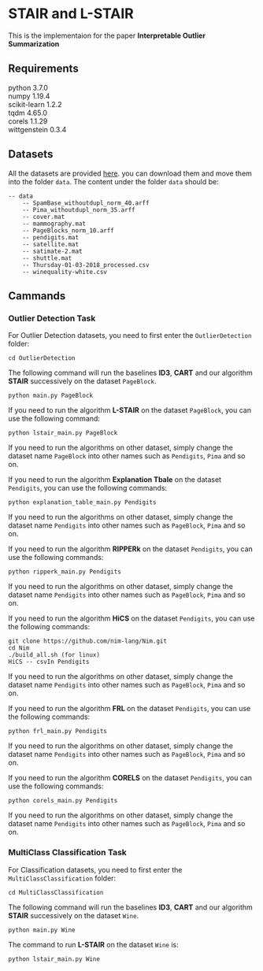 # STAIR and L-STAIR
This is the implementaion for the paper **Interpretable Outlier Summarization**


## Requirements
python 3.7.0  
numpy 1.19.4  
scikit-learn 1.2.2  
tqdm 4.65.0  
corels 1.1.29  
wittgenstein 0.3.4  

## Datasets
All the datasets are provided [here](https://drive.google.com/drive/folders/1kINie6My69DxtM5aGtZiPpRX81qOkJRs?usp=sharing). you can download them and move them into the folder `data`. The content under the folder `data` should be:
```
-- data
    -- SpamBase_withoutdupl_norm_40.arff
    -- Pima_withoutdupl_norm_35.arff
    -- cover.mat
    -- mammography.mat
    -- PageBlocks_norm_10.arff
    -- pendigits.mat
    -- satellite.mat
    -- satimate-2.mat
    -- shuttle.mat
    -- Thursday-01-03-2018_processed.csv
    -- winequality-white.csv
```


## Cammands

### Outlier Detection Task
For Outlier Detection datasets, you need to first enter the `OutlierDetection` folder:
```
cd OutlierDetection
```
The following command will run the baselines **ID3**, **CART** and our algorithm **STAIR** successively on the dataset `PageBlock`.
```
python main.py PageBlock
```
If you need to run the algorithm **L-STAIR** on the dataset `PageBlock`, you can use the following command:
```
python lstair_main.py PageBlock
```
If you need to run the algorithms on other dataset, simply change the dataset name `PageBlock` into other names such as `Pendigits`, `Pima` and so on.

If you need to run the algorithm **Explanation Tbale** on the dataset `Pendigits`, you can use the following commands:
```
python explanation_table_main.py Pendigits
```
If you need to run the algorithms on other dataset, simply change the dataset name `Pendigits` into other names such as `PageBlock`, `Pima` and so on.

If you need to run the algorithm **RIPPERk** on the dataset `Pendigits`, you can use the following commands:
```
python ripperk_main.py Pendigits
```
If you need to run the algorithms on other dataset, simply change the dataset name `Pendigits` into other names such as `PageBlock`, `Pima` and so on.

If you need to run the algorithm **HiCS** on the dataset `Pendigits`, you can use the following commands:
```
git clone https://github.com/nim-lang/Nim.git
cd Nim
./build_all.sh (for linux)
HiCS -- csvIn Pendigits
```
If you need to run the algorithms on other dataset, simply change the dataset name `Pendigits` into other names such as `PageBlock`, `Pima` and so on.

If you need to run the algorithm **FRL** on the dataset `Pendigits`, you can use the following commands:
```
python frl_main.py Pendigits
```
If you need to run the algorithms on other dataset, simply change the dataset name `Pendigits` into other names such as `PageBlock`, `Pima` and so on.


If you need to run the algorithm **CORELS** on the dataset `Pendigits`, you can use the following commands:
```
python corels_main.py Pendigits
```
If you need to run the algorithms on other dataset, simply change the dataset name `Pendigits` into other names such as `PageBlock`, `Pima` and so on.



### MultiClass Classification Task
For Classification datasets, you need to first enter the `MultiClassClassification` folder:
```
cd MultiClassClassification
```
The following command will run the baselines **ID3**, **CART** and our algorithm **STAIR** successively on the dataset `Wine`.
```
python main.py Wine
```
The command to run **L-STAIR** on the dataset `Wine` is:
```
python lstair_main.py Wine
```

